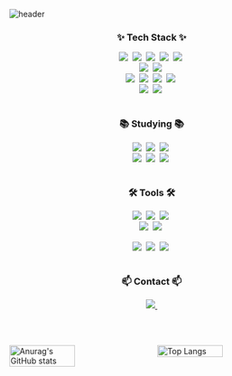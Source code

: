 <!--타이틀 부분-->
![header](https://capsule-render.vercel.app/api?text=I%20am%20geumcomo&type=venom&animation=fadeIn&height=160)

<!--내용 부분-->
<h3 align="center">✨ Tech Stack ✨</h3>
<div align="center">
  <img src="https://img.shields.io/badge/html5-E34F26.svg?style=for-the-badge&logo=html5&logoColor=white" />&nbsp
  <img src="https://img.shields.io/badge/javascript-F7DF1E.svg?style=for-the-badge&logo=javascript&logoColor=20232a" />&nbsp
  <img src="https://img.shields.io/badge/JSP-FF5722?style=for-the-badge" />&nbsp
  <img src="https://img.shields.io/badge/react-20232a.svg?style=for-the-badge&logo=react&logoColor=61DAFB" />&nbsp
  <img src="https://img.shields.io/badge/Next.js-333333?style=for-the-badge&logo=next.js&logoColor=FFFFFF" />&nbsp
</div>

<div align="center">
  <img src="https://img.shields.io/badge/css3-1572B6.svg?style=for-the-badge&logo=css3&logoColor=white" />&nbsp
  <img src="https://img.shields.io/badge/tailwindcss-1daabb.svg?style=for-the-badge&logo=tailwind-css&logoColor=white" />&nbsp
</div>

<div align="center">
  <img src="https://img.shields.io/badge/JAVA-F8981D?style=for-the-badge"/>&nbsp
  <img src="https://img.shields.io/badge/Spring-282c34?style=for-the-badge&logo=spring&logoColor=6DB33F"/>&nbsp
  <img src="https://img.shields.io/badge/SpringBoot-1A1A1A?style=for-the-badge&logo=springboot&logoColor=6DB33F"/>&nbsp
  <img src="https://img.shields.io/badge/JPA-6A1B9A?style=for-the-badge"/>&nbsp
</div>

<div align="center">
  <img src="https://img.shields.io/badge/MySQL-F0F0F0?style=for-the-badge&logo=mysql&logoColor=#00758F" />&nbsp
  <img src="https://img.shields.io/badge/MyBatis-0A8E10?style=for-the-badge" />&nbsp
</div>



<br>

<h3 align="center">📚 Studying 📚</h3>
<div align="center">
  <img src="https://img.shields.io/badge/Spring-282c34?style=for-the-badge&logo=spring&logoColor=6DB33F"/>&nbsp
  <img src="https://img.shields.io/badge/SpringBoot-1A1A1A?style=for-the-badge&logo=springboot&logoColor=6DB33F"/>&nbsp
  <img src="https://img.shields.io/badge/JPA-6A1B9A?style=for-the-badge&logoColor=2C3E50"/>&nbsp
  <br>
  <img src="https://img.shields.io/badge/Docker-1E4C88?style=for-the-badge&logo=docker&logoColor=0db7ed"/>&nbsp
  <img src="https://img.shields.io/badge/Kubernetes-5A67D88?style=for-the-badge&logo=kubernetes&logoColor=326CE5"/>&nbsp
  <img src="https://img.shields.io/badge/AWS-FF9900?style=for-the-badge&logo=amazonwebservices&logoColor=FFFFFF"/>&nbsp
</div>

<br>

<h3 align="center">🛠 Tools 🛠</h3>
<div align="center">
  <img src="https://img.shields.io/badge/git-F05033.svg?style=for-the-badge&logo=git&logoColor=white" />&nbsp
  <img src="https://img.shields.io/badge/github-181717.svg?style=for-the-badge&logo=github&logoColor=white" />&nbsp
  <img src="https://img.shields.io/badge/Notion-F3F3F3.svg?style=for-the-badge&logo=notion&logoColor=black" />&nbsp
</div>

<div align="center">
  <img src="https://img.shields.io/badge/figma-F24E1E.svg?style=for-the-badge&logo=figma&logoColor=white" />&nbsp
  <img src="https://img.shields.io/badge/Postman-FF9F45?style=for-the-badge&logo=postman&logoColor=FF6A00" />&nbsp
</div>

<br>

<div align="center">
  <img src="https://img.shields.io/badge/Eclipse-D4E1E9?style=for-the-badge3&logo=eclipse&logoColor=2C3E50" />&nbsp
  <img src="https://img.shields.io/badge/VSCode-007ACC.svg?style=for-the-badge3" />&nbsp
  <img src="https://img.shields.io/badge/IntelliJ-2E2E2E?style=for-the-badge3&logo=intellijidea&logoColor=FF5D26" />&nbsp
</div>

<br>

<h3 align="center">📫 Contact 📫</h3>
<div align="center">
  <a href="mailto:kummo99@naver.com">
    <img
      src="https://img.shields.io/badge/kummo99@naver.com-7AC943?style=for-the-badge&logo=naver&logoColor=1EC800"/>&nbsp
  </a>
</div>

<br><br>

<div style="display: flex; justify-content: space-between;">

  <!-- GitHub Stats Card -->
  <img src="https://github-readme-stats.vercel.app/api?username=geumcomo&show_icons=true&theme=marko" alt="Anurag's GitHub stats" style="width: 48%;">

  <!-- Top Languages Card -->
  <img src="https://github-readme-stats.vercel.app/api/top-langs/?username=geumcomo&layout=compact" alt="Top Langs" style="width: 48%;">

</div>

